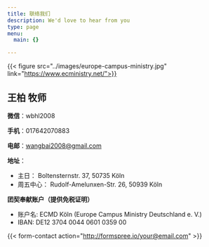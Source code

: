```yaml
---
title: 联络我们 
description: We'd love to hear from you
type: page
menu:
  main: {}

---
```


{{< figure src="../images/europe-campus-ministry.jpg" link="https://www.ecministry.net/">}}

## 王柏 牧师

__微信__：wbhl2008

__手机__：017642070883

__电邮__：wangbai2008@gmail.com

__地址__： 
- 主日：  Boltensternstr. 37, 50735 Köln
- 周五中心： Rudolf-Amelunxen-Str. 26, 50939 Köln

__团契奉献账户（提供免税证明）__
- 账户名: ECMD Köln (Europe Campus Ministry Deutschland e. V.)
- IBAN: DE12 3704 0044 0601 0359 00

{{< form-contact action="http://formspree.io/your@email.com"  >}}